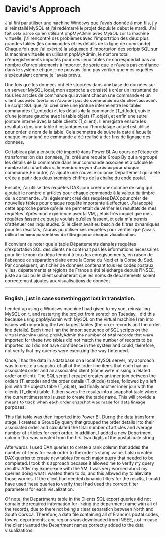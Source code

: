 # David's Approach
J'ai fini par utiliser une machine Windows que j'avais donnée à mon fils, j'y ai réinstallé MySQL et j'ai redémarré le projet depuis le début le mardi. J'ai fait cela parce qu'en utilisant phpMyAdmin avec MySQL sur la machine virtuelle, j'ai rencontré des problèmes avec l'importation des deux plus grandes tables (les commandes et les détails de la ligne de commande). Chaque fois que j'ai exécuté la séquence d'importation des scripts SQL sur la machine virtuelle en utilisant phpMyAdmin, le nombre total d'enregistrements importés pour ces deux tables ne correspondait pas au nombre d'enregistrements à importer, de sorte que je n'avais pas confiance dans le système et que je ne pouvais donc pas vérifier que mes requêtes s'exécutaient comme je l'avais prévu.

Une fois que les données ont été stockées dans une base de données sur un serveur MySQL local, mon approche a consisté à créer un instantané de tous les articles de commande qui avaient chacun une commande et un client associés (certains n'avaient pas de commande ou de client associé). Le script SQL que j'ai créé crée une jointure interne entre les tables commandes (T_entcde) et les détails de la commande (T_dtlcde), suivie d'une jointure gauche avec la table objets (T_objet), et enfin une autre jointure interne avec la table clients (T_client). Il enregistre ensuite les résultats dans une table d'instantanés où l'horodatage actuel est utilisé pour créer le nom de la table. Cela permettra de suivre la date à laquelle chaque instantané de commande a été réalisé à des fins de lignage des données.

Ce tableau plat a ensuite été importé dans Power BI. Au cours de l'étape de transformation des données, j'ai créé une requête Group By qui a regroupé les détails de la commande dans leur commande associée et a calculé le nombre total d'articles et le nombre moyen d'articles pour chaque commande. En outre, j'ai ajouté une nouvelle colonne Département qui a été créée à partir des deux premiers chiffres de la chaîne du code postal.

Ensuite, j'ai utilisé des requêtes DAX pour créer une colonne de rang qui ajoutait le nombre d'articles pour chaque commande à la valeur du timbre de la commande. J'ai également créé des requêtes DAX pour créer de nouvelles tables pour chaque requête importante à effectuer. J'ai adopté cette approche parce qu'elle me permettait de vérifier les résultats de mes requêtes. Après mon expérience avec la VM, j'étais très inquiet que mes requêtes fassent ce que je voulais qu'elles fassent, et cela m'a permis d'atténuer ces inquiétudes. Si le client avait eu besoin de filtres dynamiques pour les résultats, j'aurais pu utiliser ces requêtes pour vérifier que j'avais utilisé les bons paramètres de filtrage pour chaque visualisation.

Il convient de noter que la table Départements dans les requêtes d'exportation SQL des clients ne contenait pas les informations nécessaires pour lier le nom du département à tous les enregistrements, en raison de l'absence de séparation claire entre la Corse du Nord et la Corse du Sud. Par conséquent, un fichier de données contenant tous les codes postaux, villes, départements et régions de France a été téléchargé depuis l'INSEE, juste au cas où le client souhaiterait que les noms de départements soient correctement ajoutés aux visualisations de données.

---
### English, just in case something got lost in translation.

I ended up using a Windows machine I had given to my son, reinstalling MySQL on it, and restarting the project from scratch on Tuesday. I did this because using phpMyAdmin with MySQL on the virtual machine I ran into issues with importing the two largest tables (the order records and the order line details). Each time I ran the import sequence of SQL scripts on the virtual machine using phpMyAdmin the number of total records that were imported for these two tables did not match the number of records to be imported, so I did not have confidence in the system and could, therefore, not verify that my queries were executing the way I intended.

Once, I had the data in a database on a local MySQL server, my approach was to create a snapshot of all of the order line items that each had an associated order and an associated client (some were missing a related order or client). The SQL script I created creates an inner join between the orders (T_entcde) and the order details (T_dtlcde) tables, followed by a left join with the objects table (T_objet), and finally another inner join with the clients (T_client) table. It then saves the results into a snapshot table where the current timestamp is used to create the table name. This will provide a means to track when each order snapshot was made for data lineage purposes.

This flat table was then imported into Power BI. During the data transform stage, I created a Group By query that grouped the order details into their associated order and calculated the total number of articles and average number of articles for each order. In addition, I added a new Department column that was created from the first two digits of the postal code string.

Afterwards, I used DAX queries to create a rank column that added the number of items for each order to the order's stamp value. I also created DAX queries to create new tables for each major query that needed to be completed. I took this approach because it allowed me to verify my query results. After my experience with the VM, I was very worried about my queries doing what I wanted them to do, and this allowed my to alleviate those worries. If the client had needed dynamic filters for the results, I could have used these queries to verify that I had used the correct filter parameters for each visualization.

Of note, the Departments table in the Clients SQL export queries did not contain the required information for linking the department name with all of the records, due to there not being a clear separation between North and South Corsica. Therefore, a data file containing all of France's postal codes, towns, departments, and regions was downloaded from INSEE, just in case the client wanted the Department names correctly added to the data visualizations.